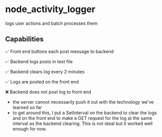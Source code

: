 # node_activity_logger

logs user actions and batch processes them

## Capabilities

:white_check_mark: Front end buttons each post message to backend

:white_check_mark: Backend logs posts in text file

:white_check_mark: Backend clears log every 2 minutes

:white_check_mark: Logs are posted on the front end

:x: Backend does not post log to front end

- the server cannot necessarily push it out with the technology we've learned so far
- to get around this, I put a SetInterval on the backend to clear the logs and on the front end to make a GET request for the log at the same interval as the backend clearing. This is not ideal but it worked well enough for now.
